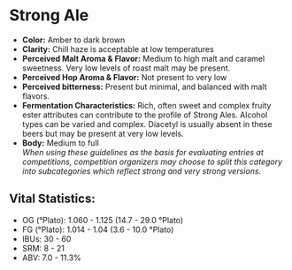 # Strong Ale

- **Color:** Amber to dark brown
- **Clarity:** Chill haze is acceptable at low temperatures
- **Perceived Malt Aroma & Flavor:** Medium to high malt and caramel sweetness. Very low levels of roast malt may be present.
- **Perceived Hop Aroma & Flavor:** Not present to very low
- **Perceived bitterness:** Present but minimal, and balanced with malt flavors.
- **Fermentation Characteristics:** Rich, often sweet and complex fruity ester attributes can contribute to the profile of Strong Ales. Alcohol types can be varied and complex. Diacetyl is usually absent in these beers but may be present at very low levels.
- **Body:** Medium to full <br />
_When using these guidelines as the basis for evaluating entries at competitions, competition organizers may choose to split this category into subcategories which reflect strong and very strong versions._

## Vital Statistics:

- OG (°Plato): 1.060 - 1.125 (14.7 - 29.0 °Plato)
- FG (°Plato): 1.014 - 1.04 (3.6 - 10.0 °Plato)
- IBUs: 30 - 60
- SRM: 8 - 21
- ABV: 7.0 - 11.3%
